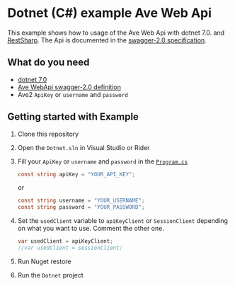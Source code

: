 # Dotnet (C#) example Ave Web Api

This example shows how to usage of the Ave Web Api with dotnet 7.0. and [RestSharp](https://restsharp.dev/).
The Api is documented in the [swagger-2.0 specification](https://www.ave-system.com/api/v1/swagger.json).

## What do you need

- [dotnet 7.0](https://dotnet.microsoft.com/download/dotnet/7.0)
- [Ave WebApi swagger-2.0 definition](https://www.ave-system.com/api/v1/swagger.json)
- Ave2 `ApiKey` or `username` and `password`

## Getting started with Example

1. Clone this repository
2. Open the `Dotnet.sln` in Visual Studio or Rider
3. Fill your `ApiKey` or `username` and `password` in the [`Program.cs`](./Program.cs)

    ```csharp
    const string apiKey = "YOUR_API_KEY";
    ```
   or
    ```csharp
    const string username = "YOUR_USERNAME";
    const string password = "YOUR_PASSWORD";
    ```

4. Set the `usedClient` variable to `apiKeyClient` or `SessionClient` depending on what you want to use. Comment the
   other one.

    ```csharp
    var usedClient = apiKeyClient;
    //var usedClient = sessionClient;
    ```
   
5. Run Nuget restore
6. Run the `Dotnet` project
